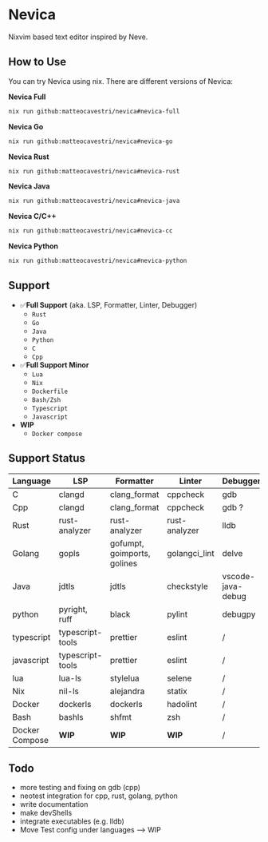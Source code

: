 # Nevica

Nixvim based text editor inspired by Neve.

## How to Use

You can try Nevica using nix.
There are different versions of Nevica:

**Nevica Full**

```bash
nix run github:matteocavestri/nevica#nevica-full
```

**Nevica Go**

```bash
nix run github:matteocavestri/nevica#nevica-go
```

**Nevica Rust**

```bash
nix run github:matteocavestri/nevica#nevica-rust
```

**Nevica Java**

```bash
nix run github:matteocavestri/nevica#nevica-java
```

**Nevica C/C++**

```bash
nix run github:matteocavestri/nevica#nevica-cc
```

**Nevica Python**

```bash
nix run github:matteocavestri/nevica#nevica-python
```

## Support

- ✅**Full Support** (aka. LSP, Formatter, Linter, Debugger)
  - `Rust`
  - `Go`
  - `Java`
  - `Python`
  - `C`
  - `Cpp`
- ✅**Full Support Minor**
  - `Lua`
  - `Nix`
  - `Dockerfile`
  - `Bash/Zsh`
  - `Typescript`
  - `Javascript`
- **WIP**
  - `Docker compose`

## Support Status

| Language       | LSP              | Formatter                   | Linter        | Debugger          | Test    |
| -------------- | ---------------- | --------------------------- | ------------- | ----------------- | ------- |
| C              | clangd           | clang_format                | cppcheck      | gdb               | /       |
| Cpp            | clangd           | clang_format                | cppcheck      | gdb ?             | **WIP** |
| Rust           | rust-analyzer    | rust-analyzer               | rust-analyzer | lldb              | **WIP** |
| Golang         | gopls            | gofumpt, goimports, golines | golangci_lint | delve             | go      |
| Java           | jdtls            | jdtls                       | checkstyle    | vscode-java-debug | **WIP** |
| python         | pyright, ruff    | black                       | pylint        | debugpy           | **WIP** |
| typescript     | typescript-tools | prettier                    | eslint        | /                 | /       |
| javascript     | typescript-tools | prettier                    | eslint        | /                 | /       |
| lua            | lua-ls           | stylelua                    | selene        | /                 | /       |
| Nix            | nil-ls           | alejandra                   | statix        | /                 | /       |
| Docker         | dockerls         | dockerls                    | hadolint      | /                 | /       |
| Bash           | bashls           | shfmt                       | zsh           | /                 | /       |
| Docker Compose | **WIP**          | **WIP**                     | **WIP**       | /                 | /       |

## Todo

- more testing and fixing on gdb (cpp)
- neotest integration for cpp, rust, golang, python
- write documentation
- make devShells
- integrate executables (e.g. lldb)
- Move Test config under languages --> WIP
